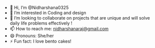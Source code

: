- 👋 Hi, I’m @Nidharshana0325
- 👀 I’m interested in Coding and design
- 🌱 I’m looking to collaborate on projects that are unique and will solve daily life problems effectively !
- 📫 How to reach me: nidharshanaraj@gmail.com 
- 😄 Pronouns: She/her
- ⚡ Fun fact: I love bento cakes!


<!---
Nidharshana0325/Nidharshana0325 is a ✨ special ✨ repository because its `README.md` (this file) appears on your GitHub profile.
You can click the Preview link to take a look at your changes.
--->
